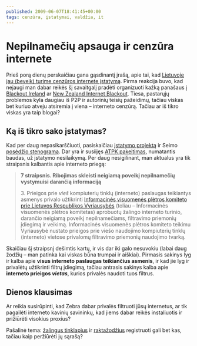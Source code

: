 ```yaml
---
published: 2009-06-07T18:41:45+00:00
tags: cenzūra, įstatymai, valdžia, it
---
```


# Nepilnamečių apsauga ir cenzūra internete

<p>Prieš porą dienų perskaičiau gana gąsdinantį įrašą, apie tai, kad <a href="http://atvirasgalas.blog.hardcore.lt/2009/06/turim_istatyma_vaikuciams.html">Lietuvoje jau (beveik) turime cenzūros internete įstatymą</a>. Pirma reakcija buvo, kad nejaugi man dabar reikės šį savaitgalį pradėti organizuoti kažką panašaus į <a href="http://en.wikipedia.org/wiki/Internet_censorship_in_Ireland">Blackout Ireland</a> ar <a href="http://en.wikipedia.org/wiki/New_Zealand_Internet_Blackout">New Zealand Internet Blackout</a>. Tiesa, pastarųjų problemos kyla daugiau iš P2P ir autorinių teisių pažeidimų, tačiau viskas bet kuriuo atveju atsiremia į viena – interneto cenzūrą. Tačiau ar iš tikro viskas yra taip blogai?<br>
<span id="more-92"></span></p>
<h2>Ką iš tikro sako įstatymas?</h2>
<p>Kad per daug nepasikarščiuoti, pasiskaičiau <a href="http://www3.lrs.lt/pls/inter3/dokpaieska.showdoc_l?p_id=343114">įstatymo projektą</a> ir Seimo <a href="http://www3.lrs.lt/pls/inter3/dokpaieska.showdoc_l?p_id=345111">posėdžio stenogramą</a>. Dar yra ir susiijęs <a href="http://www3.lrs.lt/pls/inter3/dokpaieska.showdoc_l?p_id=332241">ATPK pakeitimas</a>, numatantis baudas, už įstatymo nesilaikymą. Per daug nesigilinant, man aktualus yra tik straipsnis kalbantis apie interneto priegą:</p>
<blockquote>
<p><strong>7 straipsnis. Ribojimas skleisti neigiamą poveikį nepilnamečių vystymuisi darančią informaciją</strong></p>
<p>3. Prieigos prie <dfn title="korektūros klaida projekte?">vieš</dfn> kompiuterių tinklų (interneto) paslaugas teikiantys asmenys privalo užtikrinti <a href="http://www.ivpk.lt/">Informacinės visuomenės plėtros komiteto prie Lietuvos Respublikos Vyriausybės</a> (toliau – Informacinės visuomenės plėtros komitetas) aprobuotų žalingo interneto turinio, darančio neigiamą poveikį nepilnamečiams, filtravimo priemonių įdiegimą ir veikimą. Informacinės visuomenės plėtros komiteto teikimu Vyriausybė nustato prieigos prie viešo naudojimo kompiuterių tinklų (interneto) vietose privalomų filtravimo priemonių naudojimo tvarką.</p>
</blockquote>
<p>Skaičiau šį straipsnį dešimtis kartų, ir vis dar iki galo nesuvokiu (labai daug žodžių – man patinka kai viskas būna trumpai ir aiškiai). Pirmasis sakinys lyg ir kalba apie <strong>visus interneto paslaugas teikiančius asmenis</strong>, ir kad jie lyg ir privalėtų užtikrinti filtrų įdiegimą, tačiau antrasis sakinys kalba apie <strong>interneto prieigos <em>vietas</em></strong>, kurios privalės naudoti tuos filtrus.</p>
<h2>Dienos klausimas</h2>
<p>Ar reikia susirūpinti, kad Zebra dabar privalės filtruoti jūsų internetus, ar tik pagailėti interneto kavinių savininkų, kad jiems dabar reikės instaliuotis ir prižiūrėti visokius proxius?</p>
<p>Pašalinė tema: <a href="http://www.ivpk.lt/filtrai/lt/index.php?id=28">žalingus tinklapius</a> ir <a href="http://www.ivpk.lt/filtrai/lt/index.php?id=29">raktažodžius</a> registruoti gali bet kas, tačiau kaip peržiūrėti jų sąrašą?</p>